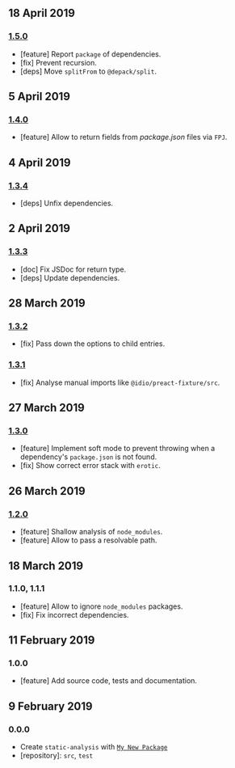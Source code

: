 ## 18 April 2019

### [1.5.0](https://github.com/dpck/static-analysis/compare/v1.4.0...v1.5.0)

- [feature] Report `package` of dependencies.
- [fix] Prevent recursion.
- [deps] Move `splitFrom` to `@depack/split`.

## 5 April 2019

### [1.4.0](https://github.com/dpck/static-analysis/compare/v1.3.4...v1.4.0)

- [feature] Allow to return fields from _package.json_ files via `FPJ`.

## 4 April 2019

### [1.3.4](https://github.com/dpck/static-analysis/compare/v1.3.3...v1.3.4)

- [deps] Unfix dependencies.

## 2 April 2019

### [1.3.3](https://github.com/dpck/static-analysis/compare/v1.3.2...v1.3.3)

- [doc] Fix JSDoc for return type.
- [deps] Update dependencies.

## 28 March 2019

### [1.3.2](https://github.com/dpck/static-analysis/compare/v1.3.1...v1.3.2)

- [fix] Pass down the options to child entries.

### [1.3.1](https://github.com/dpck/static-analysis/compare/v1.3.0...v1.3.1)

- [fix] Analyse manual imports like `@idio/preact-fixture/src`.

## 27 March 2019

### [1.3.0](https://github.com/dpck/static-analysis/compare/v1.2.0...v1.3.0)

- [feature] Implement soft mode to prevent throwing when a dependency's `package.json` is not found.
- [fix] Show correct error stack with `erotic`.

## 26 March 2019

### [1.2.0](https://github.com/dpck/static-analysis/compare/v1.1.1...v1.2.0)

- [feature] Shallow analysis of `node_modules`.
- [feature] Allow to pass a resolvable path.

## 18 March 2019

### 1.1.0, 1.1.1

- [feature] Allow to ignore `node_modules` packages.
- [fix] Fix incorrect dependencies.

## 11 February 2019

### 1.0.0

- [feature] Add source code, tests and documentation.

## 9 February 2019

### 0.0.0

- Create `static-analysis` with [`My New Package`](https://mnpjs.org)
- [repository]: `src`, `test`
